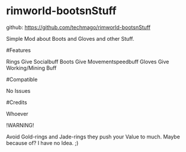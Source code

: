 # rimworld-bootsnStuff

github: https://github.com/techmago/rimworld-bootsnStuff

Simple Mod about Boots and Gloves and other Stuff. 


#Features 

Rings Give Socialbuff 
Boots Give Movementspeedbuff 
Gloves Give Working/Mining Buff 

#Compatible 

No Issues 

#Credits 

Whoever 

!WARNING! 

Avoid Gold-rings and Jade-rings 
they push your Value to much. Maybe because of? I have no Idea. ;)
